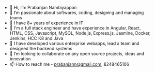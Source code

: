 - 👋 Hi, I’m Prabanjan Nambiyappan
- 👀 I’m passionate about softwares, coding, designing and managing teams
- 👀 I have 8+ years of experience in IT 
- 🌱 I'm a full stack engineer and have experience in Angular, React, HTML, CSS, Javascript, MySQL, Node.js, Express.js, Jasmine, Docker, Jenkins, HCC K8 and Java
- 🌱 I have developed various enterprise webapps, lead a team and designed the backend systems
- 💞️ I’m looking to collaborate on any open source projects, ideas and innovation
- 📫 How to reach me - prabanjann@gmail.com, 8248465106

<!---
Prabanjan-Nambi/Prabanjan-Nambi is a ✨ special ✨ repository because its `README.md` (this file) appears on your GitHub profile.
You can click the Preview link to take a look at your changes.
--->
